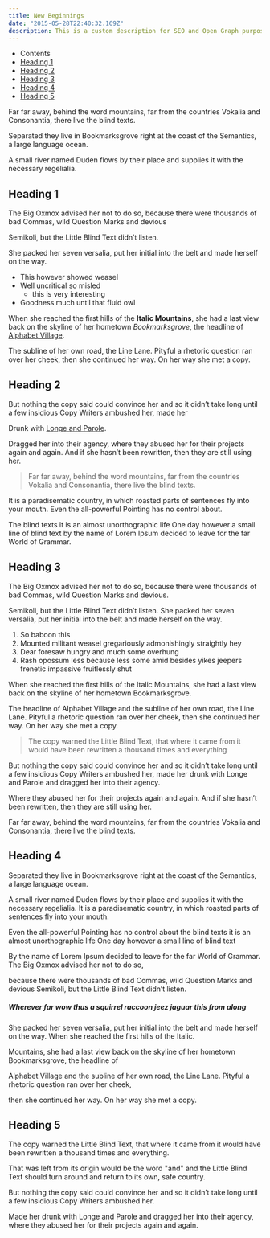 ```yaml
---
title: New Beginnings
date: "2015-05-28T22:40:32.169Z"
description: This is a custom description for SEO and Open Graph purposes, rather than the default generated excerpt. Simply add a description field to.
---
```


- Contents
- [Heading 1](#heading-1)
- [Heading 2](#heading-2)
- [Heading 3](#heading-3)
- [Heading 4](#heading-4)
- [Heading 5](#heading-5)

Far far away, behind the word mountains, far from the countries Vokalia and
Consonantia, there live the blind texts.

Separated they live in Bookmarksgrove right at the coast of the Semantics, a large language ocean.

A small river named Duden flows by their place and supplies it with the necessary regelialia.

## <a name="heading-1"></a> Heading 1

The Big Oxmox advised her not to do so, because there were thousands of bad
Commas, wild Question Marks and devious

Semikoli, but the Little Blind Text didn’t listen.

She packed her seven versalia, put her initial into the belt and
made herself on the way.

- This however showed weasel
- Well uncritical so misled
  - this is very interesting
- Goodness much until that fluid owl

When she reached the first hills of the **Italic Mountains**, she had a last
view back on the skyline of her hometown _Bookmarksgrove_, the headline of
[Alphabet Village](http://google.com).

The subline of her own road, the Line
Lane. Pityful a rhetoric question ran over her cheek, then she continued her
way. On her way she met a copy.

## <a name="heading-2"></a> Heading 2

But nothing the copy said could convince her and so it didn’t take long until a
few insidious Copy Writers ambushed her, made her

Drunk with [Longe and Parole](http://google.com).

Dragged her into their agency, where they abused her for their projects again and again. And if she hasn’t been rewritten, then they are still using her.

> Far far away, behind the word mountains, far from the countries Vokalia and
> Consonantia, there live the blind texts.

It is a paradisematic country, in which roasted parts of sentences fly into your
mouth. Even the all-powerful Pointing has no control about.

The blind texts it is an almost unorthographic life One day however a small line of blind text by the
name of Lorem Ipsum decided to leave for the far World of Grammar.

## <a name="heading-3"></a> Heading 3

The Big Oxmox advised her not to do so, because there were thousands of bad
Commas, wild Question Marks and devious.

Semikoli, but the Little Blind Text didn’t listen. She packed her seven versalia, put her initial into the belt and made herself on the way.

1.  So baboon this
2.  Mounted militant weasel gregariously admonishingly straightly hey
3.  Dear foresaw hungry and much some overhung
4.  Rash opossum less because less some amid besides yikes jeepers frenetic
    impassive fruitlessly shut

When she reached the first hills of the Italic Mountains, she had a last view
back on the skyline of her hometown Bookmarksgrove.

The headline of Alphabet Village and the subline of her own road, the Line Lane. Pityful a rhetoric
question ran over her cheek, then she continued her way. On her way she met a
copy.

> The copy warned the Little Blind Text, that where it came from it would have
> been rewritten a thousand times and everything

But nothing the copy said could convince her and so it didn’t take long until a
few insidious Copy Writers ambushed her, made her drunk with Longe and Parole
and dragged her into their agency.

Where they abused her for their projects again and again. And if she hasn’t been rewritten, then they are still using her.

Far far away, behind the word mountains, far from the countries Vokalia and
Consonantia, there live the blind texts.

## <a name="heading-4"></a> Heading 4

Separated they live in Bookmarksgrove right at the coast of the Semantics, a
large language ocean.

A small river named Duden flows by their place and
supplies it with the necessary regelialia. It is a paradisematic country, in
which roasted parts of sentences fly into your mouth.

Even the all-powerful Pointing has no control about the blind texts it is an
almost unorthographic life One day however a small line of blind text

By the name of Lorem Ipsum decided to leave for the far World of Grammar. The Big Oxmox
advised her not to do so,

because there were thousands of bad Commas, wild
Question Marks and devious Semikoli, but the Little Blind Text didn’t listen.

##### Wherever far wow thus a squirrel raccoon jeez jaguar this from along

She packed her seven versalia, put her initial into the belt and made herself on
the way. When she reached the first hills of the Italic.

Mountains, she had a last view back on the skyline of her hometown Bookmarksgrove, the headline of

Alphabet Village and the subline of her own road, the Line Lane. Pityful a
rhetoric question ran over her cheek,

then she continued her way. On her way she met a copy.

## <a name="heading-5"></a> Heading 5

The copy warned the Little Blind Text, that where it came from it would have
been rewritten a thousand times and everything.

That was left from its origin would be the word "and" and the Little Blind Text should turn around and return to its own, safe country.

But nothing the copy said could convince her and so it
didn’t take long until a few insidious Copy Writers ambushed her.

Made her drunk with Longe and Parole and dragged her into their agency, where they abused her
for their projects again and again.
